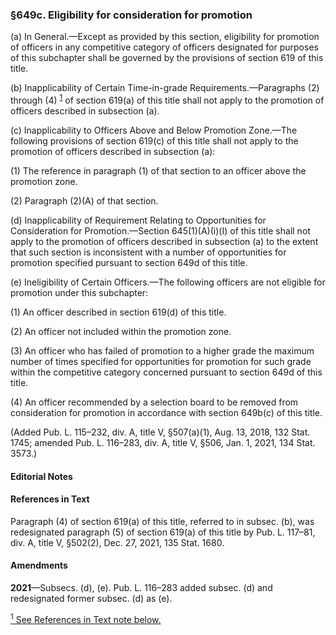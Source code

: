 ### §649c. Eligibility for consideration for promotion ###

(a) In General.—Except as provided by this section, eligibility for promotion of officers in any competitive category of officers designated for purposes of this subchapter shall be governed by the provisions of section 619 of this title.

(b) Inapplicability of Certain Time-in-grade Requirements.—Paragraphs (2) through (4) <sup><a href="#649c_1_target" name="649c_1">1</a></sup> of section 619(a) of this title shall not apply to the promotion of officers described in subsection (a).

(c) Inapplicability to Officers Above and Below Promotion Zone.—The following provisions of section 619(c) of this title shall not apply to the promotion of officers described in subsection (a):

(1) The reference in paragraph (1) of that section to an officer above the promotion zone.

(2) Paragraph (2)(A) of that section.

(d) Inapplicability of Requirement Relating to Opportunities for Consideration for Promotion.—Section 645(1)(A)(i)(I) of this title shall not apply to the promotion of officers described in subsection (a) to the extent that such section is inconsistent with a number of opportunities for promotion specified pursuant to section 649d of this title.

(e) Ineligibility of Certain Officers.—The following officers are not eligible for promotion under this subchapter:

(1) An officer described in section 619(d) of this title.

(2) An officer not included within the promotion zone.

(3) An officer who has failed of promotion to a higher grade the maximum number of times specified for opportunities for promotion for such grade within the competitive category concerned pursuant to section 649d of this title.

(4) An officer recommended by a selection board to be removed from consideration for promotion in accordance with section 649b(c) of this title.

(Added Pub. L. 115–232, div. A, title V, §507(a)(1), Aug. 13, 2018, 132 Stat. 1745; amended Pub. L. 116–283, div. A, title V, §506, Jan. 1, 2021, 134 Stat. 3573.)

#### **Editorial Notes** ####

#### References in Text ####

Paragraph (4) of section 619(a) of this title, referred to in subsec. (b), was redesignated paragraph (5) of section 619(a) of this title by Pub. L. 117–81, div. A, title V, §502(2), Dec. 27, 2021, 135 Stat. 1680.

#### Amendments ####

**2021**—Subsecs. (d), (e). Pub. L. 116–283 added subsec. (d) and redesignated former subsec. (d) as (e).

[<sup>1</sup> See References in Text note below.](#649c_1)